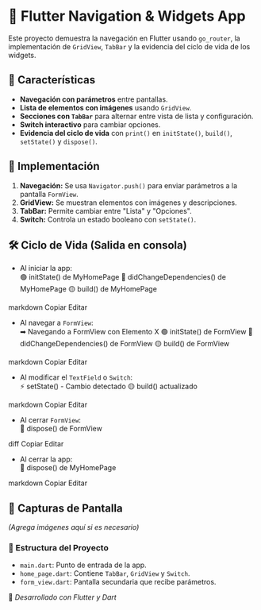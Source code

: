 # 📱 Flutter Navigation & Widgets App

Este proyecto demuestra la navegación en Flutter usando `go_router`, la implementación de `GridView`, `TabBar` y la evidencia del ciclo de vida de los widgets.

## 🚀 Características  
- **Navegación con parámetros** entre pantallas.  
- **Lista de elementos con imágenes** usando `GridView`.  
- **Secciones con `TabBar`** para alternar entre vista de lista y configuración.  
- **Switch interactivo** para cambiar opciones.  
- **Evidencia del ciclo de vida** con `print()` en `initState()`, `build()`, `setState()` y `dispose()`.  

## 📌 Implementación  
1. **Navegación:** Se usa `Navigator.push()` para enviar parámetros a la pantalla `FormView`.  
2. **GridView:** Se muestran elementos con imágenes y descripciones.  
3. **TabBar:** Permite cambiar entre "Lista" y "Opciones".  
4. **Switch:** Controla un estado booleano con `setState()`.  

## 🛠️ Ciclo de Vida (Salida en consola)  
- Al iniciar la app:  
🟢 initState() de MyHomePage 🔵 didChangeDependencies() de MyHomePage 🟡 build() de MyHomePage

markdown
Copiar
Editar
- Al navegar a `FormView`:  
➡ Navegando a FormView con Elemento X 🟢 initState() de FormView 🔵 didChangeDependencies() de FormView 🟡 build() de FormView

markdown
Copiar
Editar
- Al modificar el `TextField` o `Switch`:  
⚡ setState() - Cambio detectado 🟡 build() actualizado

markdown
Copiar
Editar
- Al cerrar `FormView`:  
🔴 dispose() de FormView

diff
Copiar
Editar
- Al cerrar la app:  
🔴 dispose() de MyHomePage

markdown
Copiar
Editar

## 📸 Capturas de Pantalla  
*(Agrega imágenes aquí si es necesario)*  

### 📂 Estructura del Proyecto  
- `main.dart`: Punto de entrada de la app.  
- `home_page.dart`: Contiene `TabBar`, `GridView` y `Switch`.  
- `form_view.dart`: Pantalla secundaria que recibe parámetros.  

🔹 *Desarrollado con Flutter y Dart*  
